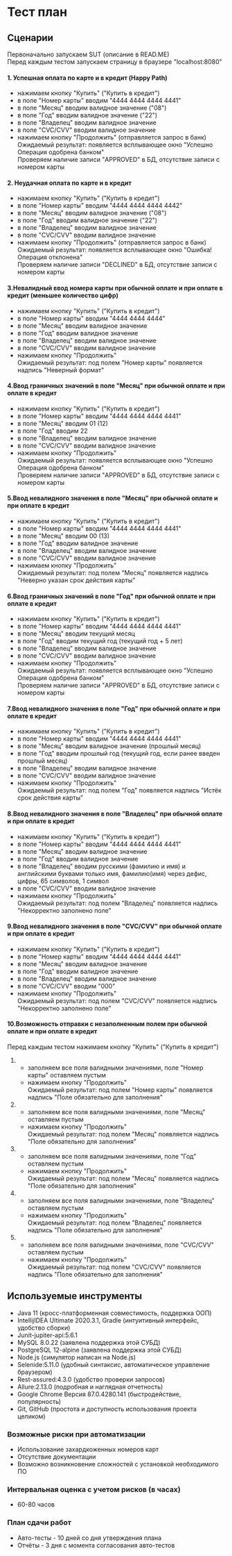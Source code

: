 # Тест план
## Сценарии

Первоначально запускаем SUT (описание в READ.ME)  
Перед каждым тестом запускаем страницу в браузере "localhost:8080"
#### 1. Успешная оплата по карте и в кредит (Happy Path)

- нажимаем кнопку "Купить" ("Купить в кредит")
- в поле "Номер карты" вводим "4444 4444 4444 4441"
- в поле "Месяц" вводим валидное значение ("08") 
- в поле "Год" вводим валидное значение ("22")
- в поле "Владелец" вводим валидное значение
- в поле "CVC/CVV" вводим валидное значение
- нажимаем кнопку "Продолжить" (отправляется запрос в банк)  
Ожидаемый результат: появляется всплывающее окно "Успешно Операция одобрена банком"  
Проверяем наличие записи "APPROVED" в БД, отсутствие записи с номером карты

#### 2. Неудачная оплата по карте и в кредит
- нажимаем кнопку "Купить" ("Купить в кредит")
- в поле "Номер карты" вводим "4444 4444 4444 4442"
- в поле "Месяц" вводим валидное значение ("08")
- в поле "Год" вводим валидное значение ("22")
- в поле "Владелец" вводим валидное значение
- в поле "CVC/CVV" вводим валидное значение
- нажимаем кнопку "Продолжить" (отправляется запрос в банк)  
Ожидаемый результат: появляется всплывающее окно "Ошибка! Операция отклонена"  
Проверяем наличие записи "DECLINED" в БД, отсутствие записи с номером карты

#### 3.Невалидный ввод номера карты при обычной оплате и при оплате в кредит (меньшее количество цифр)
- нажимаем кнопку "Купить" ("Купить в кредит")
- в поле "Номер карты" вводим "4444 4444 4444"
- в поле "Месяц" вводим валидное значение
- в поле "Год" вводим валидное значение
- в поле "Владелец" вводим валидное значение
- в поле "CVC/CVV" вводим валидное значение
- нажимаем кнопку "Продолжить"  
Ожидаемый результат: под полем "Номер карты" появляется надпись "Неверный формат"

#### 4.Ввод граничных значений в поле "Месяц" при обычной оплате и при оплате в кредит
- нажимаем кнопку "Купить" ("Купить в кредит")
- в поле "Номер карты" вводим "4444 4444 4444 4441"
- в поле "Месяц" вводим 01 (12)
- в поле "Год" вводим 22
- в поле "Владелец" вводим валидное значение
- в поле "CVC/CVV" вводим валидное значение
- нажимаем кнопку "Продолжить"  
Ожидаемый результат: появляется всплывающее окно "Успешно Операция одобрена банком"  
Проверяем наличие записи "APPROVED" в БД, отсутствие записи с номером карты

#### 5.Ввод невалидного значения в поле "Месяц" при обычной оплате и при оплате в кредит
- нажимаем кнопку "Купить" ("Купить в кредит")
- в поле "Номер карты" вводим "4444 4444 4444 4441"
- в поле "Месяц" вводим 00 (13)
- в поле "Год" вводим валидное значение
- в поле "Владелец" вводим валидное значение
- в поле "CVC/CVV" вводим валидное значение
- нажимаем кнопку "Продолжить"  
Ожидаемый результат: под полем "Месяц" появляется надпись "Неверно указан срок действия карты"

#### 6.Ввод граничных значений в поле "Год" при обычной оплате и при оплате в кредит
- нажимаем кнопку "Купить" ("Купить в кредит")
- в поле "Номер карты" вводим "4444 4444 4444 4441"
- в поле "Месяц" вводим текущий месяц
- в поле "Год" вводим текущий год (текущий год + 5 лет)
- в поле "Владелец" вводим валидное значение
- в поле "CVC/CVV" вводим валидное значение
- нажимаем кнопку "Продолжить"  
Ожидаемый результат: появляется всплывающее окно "Успешно Операция одобрена банком"  
Проверяем наличие записи "APPROVED" в БД, отсутствие записи с номером карты

#### 7.Ввод невалидного значения в поле "Год" при обычной оплате и при оплате в кредит
- нажимаем кнопку "Купить" ("Купить в кредит")
- в поле "Номер карты" вводим "4444 4444 4444 4441"
- в поле "Месяц" вводим валидное значение (прошлый месяц)
- в поле "Год" вводим прошлый год (текущий год, если ранее введен прошлый месяц)
- в поле "Владелец" вводим валидное значение
- в поле "CVC/CVV" вводим валидное значение
- нажимаем кнопку "Продолжить"  
Ожидаемый результат: под полем "Год" появляется надпись "Истёк срок действия карты"

#### 8.Ввод невалидного значения в поле "Владелец" при обычной оплате и при оплате в кредит
- нажимаем кнопку "Купить" ("Купить в кредит")
- в поле "Номер карты" вводим "4444 4444 4444 4441"
- в поле "Месяц" вводим валидное значение
- в поле "Год" вводим валидное значение
- в поле "Владелец" вводим русскими (фамилию и имя) и английскими буквами только имя, 
  фамилию(имя) через дефис, цифры, 65 символов, 1 символ
- в поле "CVC/CVV" вводим валидное значение
- нажимаем кнопку "Продолжить"  
Ожидаемый результат: под полем "Владелец" появляется надпись "Некорректно заполнено поле"

#### 9.Ввод невалидного значения в поле "СVC/CVV" при обычной оплате и при оплате в кредит
- нажимаем кнопку "Купить" ("Купить в кредит")
- в поле "Номер карты" вводим "4444 4444 4444 4441"
- в поле "Месяц" вводим валидное значение
- в поле "Год" вводим валидное значение
- в поле "Владелец" вводим валидное значение
- в поле "CVC/CVV" вводим "000"
- нажимаем кнопку "Продолжить"  
Ожидаемый результат: под полем "СVC/CVV" появляется надпись "Некорректно заполнено поле"

#### 10.Возможность отправки с незаполненным полем при обычной оплате и при оплате в кредит
Перед каждым тестом нажимаем кнопку "Купить" ("Купить в кредит")
1. * заполняем все поля валидными значениями, поле "Номер карты" оставляем пустым
   * нажимаем кнопку "Продолжить"  
     Ожидаемый результат: под полем "Номер карты" появляется надпись "Поле обязательно для заполнения"
2. * заполняем все поля валидными значениями, поле "Месяц" оставляем пустым
   * нажимаем кнопку "Продолжить"  
     Ожидаемый результат: под полем "Месяц" появляется надпись "Поле обязательно для заполнения"
3. * заполняем все поля валидными значениями, поле "Год" оставляем пустым
   * нажимаем кнопку "Продолжить"  
     Ожидаемый результат: под полем "Месяц" появляется надпись "Поле обязательно для заполнения"
4. * заполняем все поля валидными значениями, поле "Владелец" оставляем пустым
   * нажимаем кнопку "Продолжить"  
     Ожидаемый результат: под полем "Владелец" появляется надпись "Поле обязательно для заполнения"   
5. * заполняем все поля валидными значениями, поле "CVC/CVV" оставляем пустым
   * нажимаем кнопку "Продолжить"  
     Ожидаемый результат: под полем "CVC/CVV" появляется надпись "Поле обязательно для заполнения"

  
## Используемые инструменты

- Java 11 (кросс-платформенная совместимость, поддержка ООП)   
- IntellijIDEA Ultimate 2020.3.1, Gradle (интуитивный интерфейс, удобство сборки)
- Junit-jupiter-api:5.6.1 
- MySQL 8.0.22 (заявлена поддержка этой СУБД)
- PostgreSQL 12-alpine (заявлена поддержка этой СУБД)
- Node.js (симулятор написан на Node.js)
- Selenide:5.11.0 (удобный синтаксис, автоматическое управление браузером)
- Rest-assured:4.3.0 (удобство проверки запросов)
- Allure:2.13.0 (подробная и наглядная отчетность)
- Google Chrome Версия 87.0.4280.141 (быстродействие, популярность)  
- Git, GitHub (простота и доступность использования проекта целиком)

### Возможные риски при автоматизации

- Использование захардкоженных номеров карт
- Отсутствие документации
- Возможно возникновение сложностей с установкой необходимого ПО

### Интервальная оценка с учетом рисков (в часах)

- 60-80 часов

### План сдачи работ

- Авто-тесты - 10 дней со дня утверждения плана
- Отчёты - 3 дня с момента согласования авто-тестов
